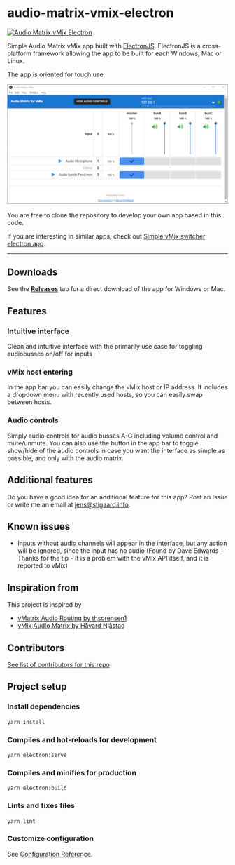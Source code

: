 # audio-matrix-vmix-electron
[![Audio Matrix vMix Electron](https://img.shields.io/github/downloads/jensstigaard/audio-matrix-vmix-electron/total.svg)]()


Simple Audio Matrix vMix app built with [ElectronJS](https://electronjs.org). ElectronJS is a cross-platform framework allowing the app to be built for each Windows, Mac or Linux. 

The app is oriented for touch use.

![Audio Matrix vMix Electron](./readme_assets/overview_050.png "Application overview")

You are free to clone the repository to develop your own app based in this code.

If you are interesting in similar apps, check out [Simple vMix switcher electron app](https://github.com/jensstigaard/simple-vmix-switcher-electron).

-----

## Downloads

See the [**Releases**](../../releases) tab for a direct download of the app for Windows or Mac.

## Features
### Intuitive interface
Clean and intuitive interface with the primarily use case for toggling audiobusses on/off for inputs

### vMix host entering
In the app bar you can easily change the vMix host or IP address.
It includes a dropdown menu with recently used hosts, so you can easily swap between hosts.

### Audio controls
Simply audio controls for audio busses A-G including volume control and mute/unmute.
You can also use the button in the app bar to toggle show/hide of the audio controls in case you want the interface as simple as possible, and only with the audio matrix.

## Additional features
Do you have a good idea for an additional feature for this app? Post an Issue or write me an email at <jens@stigaard.info>.

## Known issues
 - Inputs without audio channels will appear in the interface, but any action will be ignored, since the input has no audio (Found by Dave Edwards - Thanks for the tip - It is a problem with the vMix API itself, and it is reported to vMix)

## Inspiration from
This project is inspired by 
 * [vMatrix Audio Routing by thsorensen1](https://forums.vmix.com/posts/t21233-vMatrix-audio-routing)
 * [vMix Audio Matrix by Håvard Njåstad](https://github.com/Haavard15/vMixAudioMatrix)

## Contributors
[See list of contributors for this repo](../contributors)

## Project setup
### Install dependencies
```
yarn install
```

### Compiles and hot-reloads for development
```
yarn electron:serve
```

### Compiles and minifies for production
```
yarn electron:build
```

### Lints and fixes files
```
yarn lint
```

### Customize configuration
See [Configuration Reference](https://cli.vuejs.org/config/).

